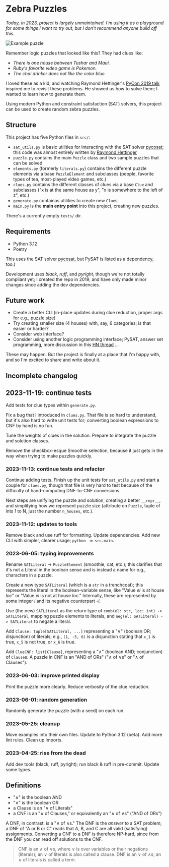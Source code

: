 # Zebra Puzzles
*Today, in 2023, project is largely unmaintained. I'm using it as a playground for some things I want to try out, but I don't recommend anyone build off this.*

![Example puzzle](sample_grid.png)

Remember logic puzzles that looked like this? They had clues like:
 * *There is one house between Tushar and Maui.*
 * *Ruby's favorite video game is Pokemon.*
 * *The chai drinker does not like the color blue.*

I loved these as a kid, and watching Raymond Hettinger's [PyCon 2019 talk](https://www.youtube.com/watch?v=_GP9OpZPUYc) inspired me to revisit these problems. He showed us how to solve them; I wanted to learn how to generate them.

Using modern Python and constraint satisfaction (SAT) solvers, this project can be used to create random zebra puzzles.

## Structure
This project has five Python files in `src/`:
 * `sat_utils.py` is basic utilities for interacting with the SAT solver [pycosat](https://pypi.org/project/pycosat/); this code was almost entirely written by [Raymond Hettinger](https://rhettinger.github.io/einstein.html#essential-utilities-for-humanization)
 * `puzzle.py` contains the main `Puzzle` class and two sample puzzles that can be solved
 * `elements.py` (formerly `literals.py`) contains the different puzzle elements via a base `PuzzleElement` and subclasses (people, favorite types of tea, most-played video games, etc.)
 * `clues.py` contains the different classes of clues via a base `Clue` and subclasses ("x is at the same house as y", "x is somewhere to the left of z", etc.)
 * `generate.py` containas utilities to create new `Clue`s.
 * `main.py` is the **main entry point** into this project, creating new puzzles.

There's a currently empty `tests/` dir.

## Requirements
- Python 3.12
- Poetry

This uses the SAT solver [pycosat](https://pypi.org/project/pycosat/), but PySAT is listed as a dependency, too.)

Development uses *black*, *ruff*, and *pyright*, though we're not totally compliant yet; I created the repo in 2019, and have only made minor changes since adding the dev dependencies.

## Future work
- Create a better CLI (in-place updates during clue reduction, proper args for e.g., puzzle size)
- Try creating smaller size (4 houses) with, say, 6 categories; is that easier or harder?
- Consider web interface?
- Consider using another logic programming interface; PySAT, answer set programming, more discussion in this [HN thread](https://news.ycombinator.com/item?id=36087464) ...

These may happen. But the project is finally at a place that I'm happy with, and so I'm excited to share and write about it.

## Incomplete changelog
## 2023-11-19: continue tests
Add tests for clue types within `generate.py`. 

Fix a bug that I introduced in `clues.py`. That file is so hard to understand, but it's also hard to write unit tests for; converting boolean expressions to CNF by hand is no fun.

Tune the weights of clues in the solution. Prepare to integrate the puzzle and solution classes.

Remove the checkbox-esque Smoothie selection, because it just gets in the way when trying to make puzzles quickly. 

### 2023-11-13: continue tests and refactor
Continue adding tests. Finish up the unit tests for `sat_utils.py` and start a couple for `clues.py`, though that file is very hard to test because of the difficulty of hand-computing DNF-to-CNF conversions.

Next steps are unifying the puzzle and solution, creating a better `__repr__`, and simplifying how we represent puzzle size (attribute on `Puzzle`, tuple of ints 1 to N, just the number `n_houses`, etc.).

### 2023-11-12: updates to tools
Remove black and use ruff for formatting. Update dependencies. Add new CLI with simpler, clearer usage; `python -m src.main`. 

### 2023-06-05: typing improvements
Rename `SATLiteral` -> `PuzzleElement` (smoothie, cat, etc.); this clarifies that it's not a Literal in the boolean sense and is instead a name for e.g., characters in a puzzle.

Create a new type `SATLiteral` (which is a `str` in a trenchcoat); this represents the literal in the boolean-variable sense, like "Value *el* is at house *loc*" or "Value *el* is not at house *loc*." Internally, these are represented by some integer *i* and its negative counterpart *-i*.

Use (the new) `SATLiteral` as the return type of `comb(el: str, loc: int) -> SATLiteral`, mapping puzzle elements to literals, and `neg(el: SATLiteral) -> SATLiteral` to negate a literal.

Add `Clause: tuple[SATLiteral, ...]` representing a "∨" (boolean OR; disjunction) of literals; e.g., `(1, -5, 6)` is a disjunction stating that `x_1` is true, `x_5` is not true, or `x_6` is true.

Add `ClueCNF: list[Clause]`, representing a "∧" (boolean AND; conjunction) of `Clause`s. A puzzle in CNF is an "AND of ORs" ("∧ of ∨s" or "∧ of Clauses").

### 2023-06-03: improve printed display
Print the puzzle more clearly. Reduce verbosity of the clue reduction.

### 2023-06-01: random generation
Randomly generate the puzzle (with a seed) on each run.

### 2023-05-25: cleanup
Move examples into their own files. Update to Python 3.12 (beta). Add more lint rules. Clean up imports.

### 2023-04-25: rise from the dead
Add dev tools (black, ruff, pyright); run black & ruff in pre-commit. Update some types.

## Definitions
- "∧" is the boolean AND
- "∨" is the boolean OR
- a Clause is an "∨ of Literals"
- a CNF is an "∧ of Clauses," or equivalently an "∧ of ∨s" ("AND of ORs")

A DNF, in contrast, is a "∨ of ∧s." The DNF is the *answer* to a SAT problem; a DNF of "A or B or C" reads that A, B, and C are all valid (satisfying) assignments. Converting a CNF to a DNF is therefore NP-hard, since from the DNF you can read off solutions to the CNF.

> CNF is an ∧ of ∨s, where ∨ is over variables or their negations (literals); an ∨ of literals is also called a clause. DNF is an ∨ of ∧s; an ∧ of literals is called a term.
